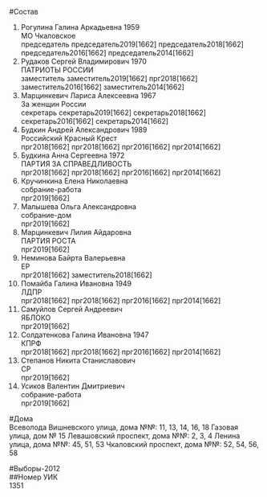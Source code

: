 #Состав  
1. Рогулина Галина Аркадьевна 1959  
    МО Чкаловское  
    председатель председатель2019[1662] председатель2018[1662] председатель2016[1662] председатель2014[1662]  
2. Рудаков Сергей Владимирович 1970  
    ПАТРИОТЫ РОССИИ  
    заместитель заместитель2019[1662] прг2018[1662] заместитель2016[1662] заместитель2014[1662]  
3. Марцинкевич Лариса Алексеевна 1967  
    За женщин России  
    секретарь секретарь2019[1662] секретарь2018[1662] секретарь2016[1662] секретарь2014[1662]  
4. Будкин Андрей Александрович 1989  
    Российский Красный Крест  
    прг2018[1662] прг2018[1662] прг2016[1662] прг2014[1662]  
5. Будкина Анна Сергеевна 1972  
    ПАРТИЯ ЗА СПРАВЕДЛИВОСТЬ  
    прг2018[1662] прг2018[1662] прг2016[1662] прг2014[1662]  
6. Кручинкина Елена Николаевна  
    собрание-работа  
    прг2019[1662]  
7. Малышева Ольга Александровна  
    собрание-дом  
    прг2019[1662]  
8. Марцинкевич Лилия Айдаровна  
    ПАРТИЯ РОСТА  
    прг2019[1662]  
9. Неминова Байрта Валерьевна  
    ЕР  
    прг2018[1662] заместитель2018[1662]  
10. Помайба Галина Ивановна 1949  
    ЛДПР  
    прг2018[1662] прг2018[1662] прг2016[1662] прг2014[1662]  
11. Самуйлов Сергей Андреевич  
    ЯБЛОКО  
    прг2019[1662]  
12. Солдатенкова Галина Ивановна 1947  
    КПРФ  
    прг2018[1662] прг2018[1662] прг2016[1662] прг2014[1662]  
13. Степанов Никита Станиславович  
    СР  
    прг2019[1662]  
14. Усиков Валентин Дмитриевич  
    собрание-работа  
    прг2019[1662]  

#Дома  
Всеволода Вишневского улица, дома №№: 11, 13, 14, 16, 18 Газовая улица, дом № 15 Левашовский проспект, дома №№: 2, 3, 4 Ленина улица, дома №№: 45, 51, 53 Чкаловский проспект, дома №№: 52, 54, 56, 58  
  
#Выборы-2012  
##Номер УИК  
1351  
